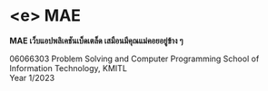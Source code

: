 # \<e\> MAE
**<e> MAE เว็บแอปพลิเคชันเบ็ดเตล็ด เสมือนมีคุณแม่คอยอยู่ข้าง ๆ**  

06066303 Problem Solving and Computer Programming
School of Information Technology, KMITL  
Year 1/2023  
